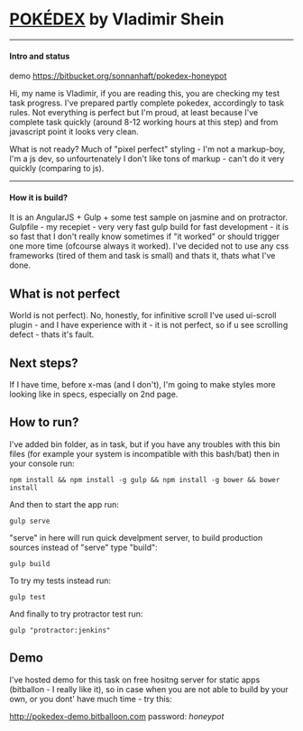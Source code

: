 # [POKÉDEX](TASK.md) by Vladimir Shein
---
#### Intro and status

demo https://bitbucket.org/sonnanhaft/pokedex-honeypot

Hi, my name is Vladimir, if you are reading this, you are checking my test task progress.
I've prepared partly complete pokedex, accordingly to task rules. Not everything is perfect
but I'm proud, at least because I've complete task quickly (around 8-12 working hours at this step)
and from javascript point it looks very clean.

What is not ready? Much of "pixel perfect" styling - I'm not a markup-boy, I'm a js dev, so unfourtenately I don't like tons of markup - can't do it very quickly (comparing to js).

---
#### How it is build?
It is an AngularJS + Gulp + some test sample on jasmine and on protractor.
Gulpfile - my recepiet - very very fast gulp build for fast development - it is so fast that I don't really know sometimes if "it worked" or should trigger one more time (ofcourse always it worked).
I've decided not to use any css frameworks (tired of them and task is small) and thats it, thats what I've done.

## What is not perfect

World is not perfect). No, honestly, for infinitive scroll I've used ui-scroll plugin - and I have experience with it - it is not perfect, so if u see scrolling defect - thats it's fault.

## Next steps?

If I have time, before x-mas (and I don't), I'm going to make styles more looking like in specs, especially on 2nd page.

## How to run?

I've added bin folder, as in task, but if you have any troubles with this bin files (for example your system is incompatible with this bash/bat) then in your console run:
```
npm install && npm install -g gulp && npm install -g bower && bower install
```
And then to start the app run:
```
gulp serve
```
"serve" in here will run quick develpment server, to build production sources instead of "serve" type "build":
```
gulp build
```
To try my tests instead run:
```
gulp test
```
And finally to try protractor test run:
```
gulp "protractor:jenkins"
```
## Demo
I've hosted demo for this task  on free hositng server for static apps (bitballon - I really like it), so in case when you are not able to build by your own, or you dont' have much time - try this:

http://pokedex-demo.bitballoon.com password: _honeypot_
